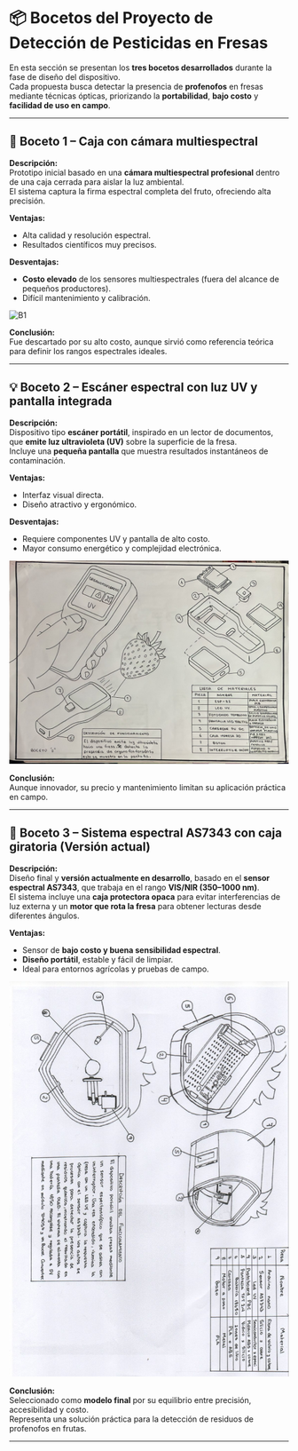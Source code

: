 # 📦 Bocetos del Proyecto de Detección de Pesticidas en Fresas

En esta sección se presentan los **tres bocetos desarrollados** durante la fase de diseño del dispositivo.  
Cada propuesta busca detectar la presencia de **profenofos** en fresas mediante técnicas ópticas, priorizando la **portabilidad**, **bajo costo** y **facilidad de uso en campo**.

---

## 🧩 **Boceto 1 – Caja con cámara multiespectral**

**Descripción:**  
Prototipo inicial basado en una **cámara multiespectral profesional** dentro de una caja cerrada para aislar la luz ambiental.  
El sistema captura la firma espectral completa del fruto, ofreciendo alta precisión.

**Ventajas:**  
- Alta calidad y resolución espectral.  
- Resultados científicos muy precisos.  

**Desventajas:**  
- **Costo elevado** de los sensores multiespectrales (fuera del alcance de pequeños productores).  
- Difícil mantenimiento y calibración.  

![B1](../Imagenes/B1.png)

**Conclusión:**  
Fue descartado por su alto costo, aunque sirvió como referencia teórica para definir los rangos espectrales ideales.

---

## 💡 **Boceto 2 – Escáner espectral con luz UV y pantalla integrada**

**Descripción:**  
Dispositivo tipo **escáner portátil**, inspirado en un lector de documentos, que **emite luz ultravioleta (UV)** sobre la superficie de la fresa.  
Incluye una **pequeña pantalla** que muestra resultados instantáneos de contaminación.

**Ventajas:**  
- Interfaz visual directa.  
- Diseño atractivo y ergonómico.  

**Desventajas:**  
- Requiere componentes UV y pantalla de alto costo.  
- Mayor consumo energético y complejidad electrónica.  


![B2](../Imagenes/B2.jpg)

**Conclusión:**  
Aunque innovador, su precio y mantenimiento limitan su aplicación práctica en campo.

---

## 🍓 **Boceto 3 – Sistema espectral AS7343 con caja giratoria (Versión actual)**

**Descripción:**  
Diseño final y **versión actualmente en desarrollo**, basado en el **sensor espectral AS7343**, que trabaja en el rango **VIS/NIR (350–1000 nm)**.  
El sistema incluye una **caja protectora opaca** para evitar interferencias de luz externa y un **motor que rota la fresa** para obtener lecturas desde diferentes ángulos.  

**Ventajas:**  
- Sensor de **bajo costo y buena sensibilidad espectral**.  
- **Diseño portátil**, estable y fácil de limpiar.  
- Ideal para entornos agrícolas y pruebas de campo.  



![B3](../Imagenes/B3.png)


**Conclusión:**  
Seleccionado como **modelo final** por su equilibrio entre precisión, accesibilidad y costo.  
Representa una solución práctica para la detección de residuos de profenofos en frutas.

---









